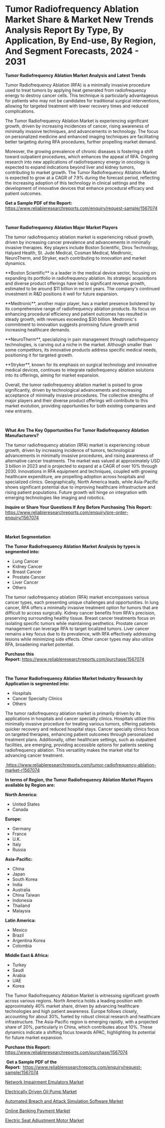 <p><h1>Tumor Radiofrequency Ablation Market Share & Market New Trends Analysis Report By Type, By Application, By End-use, By Region, And Segment Forecasts, 2024 - 2031</h1></p><p><strong>Tumor Radiofrequency Ablation Market Analysis and Latest Trends</strong></p>
<p><p>Tumor Radiofrequency Ablation (RFA) is a minimally invasive procedure used to treat tumors by applying heat generated from radiofrequency energy to destroy cancer cells. This technique is particularly advantageous for patients who may not be candidates for traditional surgical interventions, allowing for targeted treatment with lower recovery times and reduced complications. </p><p>The Tumor Radiofrequency Ablation Market is experiencing significant growth, driven by increasing incidences of cancer, rising awareness of minimally invasive techniques, and advancements in technology. The focus on personalized medicine and enhanced imaging techniques are facilitating better targeting during RFA procedures, further propelling market demand.</p><p>Moreover, the growing prevalence of chronic diseases is fostering a shift toward outpatient procedures, which enhances the appeal of RFA. Ongoing research into new applications of radiofrequency energy in oncology is expected to expand indications beyond liver and kidney tumors, contributing to market growth. The Tumor Radiofrequency Ablation Market is expected to grow at a CAGR of 7.9% during the forecast period, reflecting the increasing adoption of this technology in clinical settings and the development of innovative devices that enhance procedural efficacy and patient outcomes.</p></p>
<p><strong>Get a Sample PDF of the Report:&nbsp;</strong> <a href="https://www.reliableresearchreports.com/enquiry/request-sample/1567074">https://www.reliableresearchreports.com/enquiry/request-sample/1567074</a></p>
<p>&nbsp;</p>
<p><strong>Tumor Radiofrequency Ablation Major Market Players</strong></p>
<p><p>The tumor radiofrequency ablation market is experiencing robust growth, driven by increasing cancer prevalence and advancements in minimally invasive therapies. Key players include Boston Scientific, Diros Technology, Halyard Health, St. Jude Medical, Cosman Medical, Medtronic, NeuroTherm, and Stryker, each contributing to innovation and market dynamics.</p><p>**Boston Scientific** is a leader in the medical device sector, focusing on expanding its portfolio in radiofrequency ablation. Its strategic acquisitions and diverse product offerings have led to significant revenue growth, estimated to be around $11 billion in recent years. The company's continued investment in R&D positions it well for future expansion.</p><p>**Medtronic**, another major player, has a market presence bolstered by its comprehensive range of radiofrequency ablation products. Its focus on enhancing procedural efficiency and patient outcomes has resulted in steady growth, with revenues exceeding $30 billion. Medtronic's commitment to innovation suggests promising future growth amid increasing healthcare demands.</p><p>**NeuroTherm**, specializing in pain management through radiofrequency technologies, is carving out a niche in the market. Although smaller than some competitors, its innovative products address specific medical needs, positioning it for targeted growth. </p><p>**Stryker**, known for its emphasis on surgical technology and innovative medical devices, continues to integrate radiofrequency ablation solutions into its offerings, aiming for market expansion.</p><p>Overall, the tumor radiofrequency ablation market is poised to grow significantly, driven by technological advancements and increasing acceptance of minimally invasive procedures. The collective strengths of major players and their diverse product offerings will contribute to this market evolution, providing opportunities for both existing companies and new entrants.</p></p>
<p>&nbsp;</p>
<p><strong>What Are The Key Opportunities For Tumor Radiofrequency Ablation Manufacturers?</strong></p>
<p><p>The tumor radiofrequency ablation (RFA) market is experiencing robust growth, driven by increasing incidence of tumors, technological advancements in minimally invasive procedures, and rising awareness of alternative cancer treatments. The market was valued at approximately USD 3 billion in 2023 and is projected to expand at a CAGR of over 10% through 2030. Innovations in RFA equipment and techniques, coupled with growing healthcare expenditure, are propelling adoption across hospitals and specialized clinics. Geographically, North America leads, while Asia-Pacific shows significant potential due to improving healthcare infrastructure and rising patient populations. Future growth will hinge on integration with emerging technologies like imaging and robotics.</p></p>
<p><strong>Inquire or Share Your Questions If Any Before Purchasing This Report:</strong> <a href="https://www.reliableresearchreports.com/enquiry/pre-order-enquiry/1567074">https://www.reliableresearchreports.com/enquiry/pre-order-enquiry/1567074</a></p>
<p>&nbsp;</p>
<p><strong>Market Segmentation</strong></p>
<p><strong>The Tumor Radiofrequency Ablation Market Analysis by types is segmented into:</strong></p>
<p><ul><li>Lung Cancer</li><li>Kidney Cancer</li><li>Breast Cancer</li><li>Prostate Cancer</li><li>Liver Cancer</li><li>Others</li></ul></p>
<p><p>The tumor radiofrequency ablation (RFA) market encompasses various cancer types, each presenting unique challenges and opportunities. In lung cancer, RFA offers a minimally invasive treatment option for tumors that are difficult to access surgically. Kidney cancer benefits from RFA's precision, preserving surrounding healthy tissue. Breast cancer treatments focus on isolating specific tumors while maintaining aesthetics. Prostate cancer management can leverage RFA to target localized tumors. Liver cancer remains a key focus due to its prevalence, with RFA effectively addressing lesions while minimizing side effects. Other cancer types may also utilize RFA, broadening market potential.</p></p>
<p><strong>Purchase this Report:&nbsp;</strong><a href="https://www.reliableresearchreports.com/purchase/1567074">https://www.reliableresearchreports.com/purchase/1567074</a></p>
<p>&nbsp;</p>
<p><strong>The Tumor Radiofrequency Ablation Market Industry Research by Application is segmented into:</strong></p>
<p><ul><li>Hospitals</li><li>Cancer Specialty Clinics</li><li>Others</li></ul></p>
<p><p>The tumor radiofrequency ablation market is primarily driven by its applications in hospitals and cancer specialty clinics. Hospitals utilize this minimally invasive procedure for treating various tumors, offering patients quicker recovery and reduced hospital stays. Cancer specialty clinics focus on targeted therapies, enhancing patient outcomes through personalized treatment plans. Additionally, other healthcare settings, such as outpatient facilities, are emerging, providing accessible options for patients seeking radiofrequency ablation. This versatility makes the market vital for advancing cancer treatment.</p></p>
<p><a href="https://www.reliableresearchreports.com/tumor-radiofrequency-ablation-market-r1567074">&nbsp;https://www.reliableresearchreports.com/tumor-radiofrequency-ablation-market-r1567074</a></p>
<p><strong>In terms of Region, the Tumor Radiofrequency Ablation Market Players available by Region are:</strong></p>
<p>
    <p> <strong> North America: </strong>
        <ul>
            <li>United States</li>
            <li>Canada</li>
        </ul>
        </p> 
    <p> <strong> Europe: </strong>
        <ul>
            <li>Germany</li>
            <li>France</li>
            <li>U.K.</li>
            <li>Italy</li>
            <li>Russia</li>
        </ul>
        </p> 
    <p> <strong> Asia-Pacific: </strong>
        <ul>
            <li>China</li>
            <li>Japan</li>
            <li>South Korea</li>
            <li>India</li>
            <li>Australia</li>
            <li>China Taiwan</li>
            <li>Indonesia</li>
            <li>Thailand</li>
            <li>Malaysia</li>
        </ul>
        </p> 
    <p> <strong> Latin America: </strong>
        <ul>
            <li>Mexico</li>
            <li>Brazil</li>
            <li>Argentina Korea</li>
            <li>Colombia</li>
        </ul>
        </p> 
    <p> <strong> Middle East & Africa: </strong>
        <ul>
            <li>Turkey</li>
            <li>Saudi</li>
            <li>Arabia</li>
            <li>UAE</li>
            <li>Korea</li>
        </ul>
    </p>
    </p>
<p><p>The Tumor Radiofrequency Ablation Market is witnessing significant growth across various regions. North America holds a leading position with approximately 40% market share, driven by advancing healthcare technologies and high patient awareness. Europe follows closely, accounting for about 30%, fueled by robust clinical research and healthcare infrastructure. The Asia-Pacific region is emerging rapidly, with a projected share of 20%, particularly in China, which contributes about 10%. These dynamics indicate a shifting focus towards APAC, highlighting its potential for future market expansion.</p></p>
<p><strong>Purchase this Report: </strong><a href="https://www.reliableresearchreports.com/purchase/1567074">https://www.reliableresearchreports.com/purchase/1567074</a></p>
<p>&nbsp;<strong>Get a Sample PDF of the Report:&nbsp;&nbsp;</strong><a href="https://www.reliableresearchreports.com/enquiry/request-sample/1567074">https://www.reliableresearchreports.com/enquiry/request-sample/1567074</a></p>
<p><strong></strong></p>
<p><p><a href="https://issuu.com/reportprime-2/docs/network-impairment-emulators-market_847af81d1a11bb">Network Impairment Emulators Market</a></p><p><a href="https://medium.com/@vilasamin/electrically-driven-oil-pump-market-size-growth-and-industry-analysis-by-market-segmentation-and-b55b1b1b7ffa">Electrically Driven Oil Pump Market</a></p><p><a href="https://issuu.com/reportprime-2/docs/automated-breach-and-attack-simulat_036148c11b5bdd">Automated Breach and Attack Simulation Software Market</a></p><p><a href="https://www.linkedin.com/pulse/online-banking-payment-market-forecast-global-trends-analysis-ny2nf?trackingId=hEHW2goaRGOecjG3yUp7jQ%3D%3D">Online Banking Payment Market</a></p><p><a href="https://medium.com/@vilasamin/global-market-pulse-trends-and-growth-analysis-in-electric-seat-adjustment-motor-market-forecasted-01277c88db58">Electric Seat Adjustment Motor Market</a></p></p>